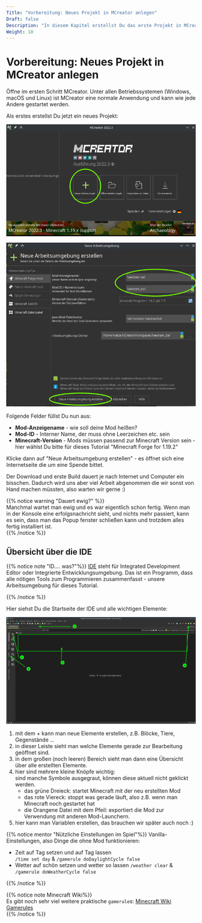 ```yaml
---
Title: "Vorbereitung: Neues Projekt in MCreator anlegen"
Draft: false
Description: "In diesem Kapitel erstellst Du das erste Projekt in MCreator und wir schauen uns einzelnen Elemente des Programms an."
Weight: 10
---
```



# Vorbereitung: Neues Projekt in MCreator anlegen

Öffne im ersten Schritt MCreator. Unter allen Betriebssystemen (Windows, macOS und Linux) ist MCreator eine normale Anwendung und kann wie jede Andere gestartet werden.

Als erstes erstellst Du jetzt ein neues Projekt:


![Neues Projekt anlegen - 1](projekt-anlegen-0.png)

![Neues Projekt anlegen - 2](projekt-anlegen-1.png)

Folgende Felder füllst Du nun aus:
- **Mod-Anzeigename** - wie soll deine Mod heißen? 
- **Mod-ID** - Interner Name, der muss ohne Leerzeichen etc. sein
- **Minecraft-Version** - Mods müssen passend zur Minecraft Version sein - hier wählst Du bitte für dieses Tutorial "Minecraft Forge for 1.19.2"

Klicke dann auf "Neue Arbeitsumgebung erstellen" - es öffnet sich eine Internetseite die um eine Spende bittet.

Der Download und erste Build dauert je nach Internet und Computer ein bisschen. Dadurch wird uns aber viel Arbeit abgenommen die wir sonst von Hand machen müssten, also warten wir gerne :)

{{% notice warning "Dauert ewig?" %}}  
Manchmal wartet man ewig und es war eigentlich schon fertig. Wenn man in der Konsole eine erfolgsnachricht sieht, und nichts mehr passiert, kann es sein, dass man das Popup fenster schließen kann und trotzdem alles fertig installiert ist.  
{{% /notice %}}

## Übersicht über die IDE

{{% notice note "ID.... was?"%}}
[IDE](https://de.wikipedia.org/wiki/Integrierte_Entwicklungsumgebung) steht für Integrated Development Editor oder Integrierte Entwicklungsumgebung. Das ist ein Programm, dass alle nötigen Tools zum Programmieren zusammenfasst - unsere Arbeitsumgebung für dieses Tutorial. 

{{% /notice %}}

Hier siehst Du die Startseite der IDE und alle wichtigen Elemente:

![IDE Übersicht: das sind die wichtigsten Elemente](ide-uebersicht.png)

1. mit dem + kann man neue Elemente erstellen, z.B. Blöcke, Tiere, Gegenstände ...
2. in dieser Leiste sieht man welche Elemente gerade zur Bearbeitung geöffnet sind.
3. in dem großen (noch leeren) Bereich sieht man dann eine Übersicht über alle erstellten Elemente.
4. hier sind mehrere kleine Knöpfe wichtig:  
    sind manche Symbole ausgegraut, können diese aktuell nicht geklickt werden.
    - das grüne Dreieck: startet Minecraft mit der neu erstellten Mod
    - das rote Viereck: stoppt was gerade läuft, also z.B. wenn man Minecraft noch gestartet hat
    - die Orangene Datei mit dem Pfeil: exportiert die Mod zur Verwendung mit anderen Mod-Launchern.  
5. hier kann man Variablen erstellen, das brauchen wir später auch noch :)

{{% notice mentor "Nützliche Einstellungen im Spiel"%}}
Vanilla-Einstellungen, also Dinge die ohne Mod funktionieren:

- Zeit auf Tag setzen und auf Tag lassen  
`/time set day` & `/gamerule doDaylightCycle false`
- Wetter auf schön setzen und wetter so lassen
`/weather clear` & `/gamerule doWeatherCycle false`

{{% /notice %}}

{{% notice note Minecraft Wiki%}}  
Es gibt noch sehr viel weitere praktische `gamerule`s: [Minecraft Wiki Gamerules](https://minecraft.fandom.com/wiki/Game_rule)  
{{% /notice %}}